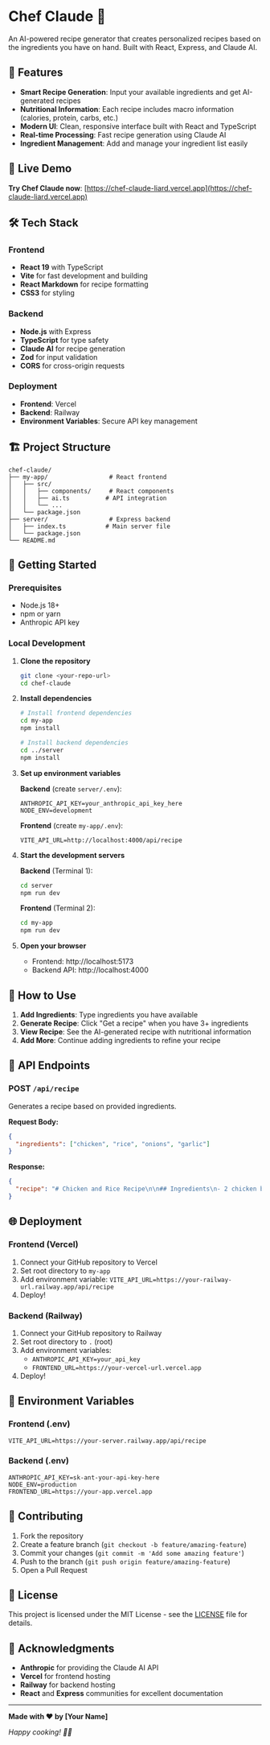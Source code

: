 # Chef Claude 🍳

An AI-powered recipe generator that creates personalized recipes based on the ingredients you have on hand. Built with React, Express, and Claude AI.

## 🌟 Features

- **Smart Recipe Generation**: Input your available ingredients and get AI-generated recipes
- **Nutritional Information**: Each recipe includes macro information (calories, protein, carbs, etc.)
- **Modern UI**: Clean, responsive interface built with React and TypeScript
- **Real-time Processing**: Fast recipe generation using Claude AI
- **Ingredient Management**: Add and manage your ingredient list easily

## 🚀 Live Demo

**Try Chef Claude now**: [https://chef-claude-liard.vercel.app](https://chef-claude-liard.vercel.app)

## 🛠️ Tech Stack

### Frontend
- **React 19** with TypeScript
- **Vite** for fast development and building
- **React Markdown** for recipe formatting
- **CSS3** for styling

### Backend
- **Node.js** with Express
- **TypeScript** for type safety
- **Claude AI** for recipe generation
- **Zod** for input validation
- **CORS** for cross-origin requests

### Deployment
- **Frontend**: Vercel
- **Backend**: Railway
- **Environment Variables**: Secure API key management

## 🏗️ Project Structure

```
chef-claude/
├── my-app/                 # React frontend
│   ├── src/
│   │   ├── components/     # React components
│   │   ├── ai.ts          # API integration
│   │   └── ...
│   └── package.json
├── server/                 # Express backend
│   ├── index.ts           # Main server file
│   └── package.json
└── README.md
```

## 🚀 Getting Started

### Prerequisites
- Node.js 18+ 
- npm or yarn
- Anthropic API key

### Local Development

1. **Clone the repository**
   ```bash
   git clone <your-repo-url>
   cd chef-claude
   ```

2. **Install dependencies**
   ```bash
   # Install frontend dependencies
   cd my-app
   npm install
   
   # Install backend dependencies
   cd ../server
   npm install
   ```

3. **Set up environment variables**
   
   **Backend** (create `server/.env`):
   ```
   ANTHROPIC_API_KEY=your_anthropic_api_key_here
   NODE_ENV=development
   ```
   
   **Frontend** (create `my-app/.env`):
   ```
   VITE_API_URL=http://localhost:4000/api/recipe
   ```

4. **Start the development servers**
   
   **Backend** (Terminal 1):
   ```bash
   cd server
   npm run dev
   ```
   
   **Frontend** (Terminal 2):
   ```bash
   cd my-app
   npm run dev
   ```

5. **Open your browser**
   - Frontend: http://localhost:5173
   - Backend API: http://localhost:4000

## 📖 How to Use

1. **Add Ingredients**: Type ingredients you have available
2. **Generate Recipe**: Click "Get a recipe" when you have 3+ ingredients
3. **View Recipe**: See the AI-generated recipe with nutritional information
4. **Add More**: Continue adding ingredients to refine your recipe

## 🔧 API Endpoints

### POST `/api/recipe`
Generates a recipe based on provided ingredients.

**Request Body:**
```json
{
  "ingredients": ["chicken", "rice", "onions", "garlic"]
}
```

**Response:**
```json
{
  "recipe": "# Chicken and Rice Recipe\n\n## Ingredients\n- 2 chicken breasts\n- 1 cup rice\n..."
}
```

## 🌐 Deployment

### Frontend (Vercel)
1. Connect your GitHub repository to Vercel
2. Set root directory to `my-app`
3. Add environment variable: `VITE_API_URL=https://your-railway-url.railway.app/api/recipe`
4. Deploy!

### Backend (Railway)
1. Connect your GitHub repository to Railway
2. Set root directory to `.` (root)
3. Add environment variables:
   - `ANTHROPIC_API_KEY=your_api_key`
   - `FRONTEND_URL=https://your-vercel-url.vercel.app`
4. Deploy!

## 🔐 Environment Variables

### Frontend (.env)
```
VITE_API_URL=https://your-server.railway.app/api/recipe
```

### Backend (.env)
```
ANTHROPIC_API_KEY=sk-ant-your-api-key-here
NODE_ENV=production
FRONTEND_URL=https://your-app.vercel.app
```

## 🤝 Contributing

1. Fork the repository
2. Create a feature branch (`git checkout -b feature/amazing-feature`)
3. Commit your changes (`git commit -m 'Add some amazing feature'`)
4. Push to the branch (`git push origin feature/amazing-feature`)
5. Open a Pull Request

## 📝 License

This project is licensed under the MIT License - see the [LICENSE](LICENSE) file for details.

## 🙏 Acknowledgments

- **Anthropic** for providing the Claude AI API
- **Vercel** for frontend hosting
- **Railway** for backend hosting
- **React** and **Express** communities for excellent documentation

---

**Made with ❤️ by [Your Name]**

*Happy cooking! 🍳✨*
